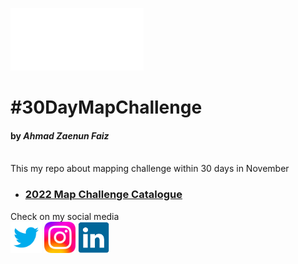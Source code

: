 <a href='https://twitter.com/zaenun_faiz'><img src='./miscellaneous/30DMC_icon_white.png' style='height:100px'></a>
# #30DayMapChallenge
#### by **_Ahmad Zaenun Faiz_** <br><br>
This my repo about mapping challenge within 30 days in November

* ### [2022 Map Challenge Catalogue](./2022/)

Check on my social media<br>
<a href='https://twitter.com/zaenun_faiz'><img src='./miscellaneous/twitter-icon.png' style='width:50px'></a>
<a href='https://www.instagram.com/ahmadzaenunfaiz/'><img src='./miscellaneous/instagram.png' style='width:50px'></a>
<a href='https://www.linkedin.com/in/ahmad-zaenun-faiz'><img src='./miscellaneous/linkedin-icon.png' style='width:50px'></a>